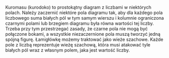 Kuromasu (kurodoko) to prostokątny diagram z liczbami w niektórych polach. Należy zaczernić niektóre pola diagramu tak, aby dla każdego pola liczbowego suma białych pól w tym samym wierszu i kolumnie ograniczona czarnymi polami lub brzegiem diagramu była równa wartości tej liczby. Trzeba przy tym przestrzegać zasady, że czarne pola nie mogą być połączone bokami, a wszystkie niezaczernione pola muszą tworzyć jedną spójną figurę.
Łamigłówkę możemy traktować jako wieże szachowe. Każde pole z liczbą reprezentuje wieżę szachową, która musi atakować tyle białych pól wraz z własnym polem, jaka jest wartość liczby.